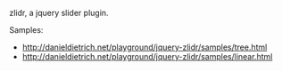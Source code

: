 zlidr, a jquery slider plugin.

Samples:

* http://danieldietrich.net/playground/jquery-zlidr/samples/tree.html
* http://danieldietrich.net/playground/jquery-zlidr/samples/linear.html
